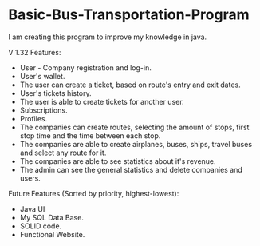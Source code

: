 # Basic-Bus-Transportation-Program
I am creating this program to improve my knowledge in java.

V 1.32
Features:
- User - Company registration and log-in.
- User's wallet.
- The user can create a ticket, based on route's entry and exit dates.
- User's tickets history.
- The user is able to create tickets for another user.
- Subscriptions.
- Profiles.
- The companies can create routes, selecting the amount of stops, first stop time and the time between each stop.
- The companies are able to create airplanes, buses, ships, travel buses and select any route for it.
- The companies are able to see statistics about it's revenue.
- The admin can see the general statistics and delete companies and users.

Future Features (Sorted by priority, highest-lowest):
- Java UI
- My SQL Data Base.
- SOLID code.
- Functional Website.
